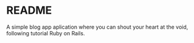 # README

A simple blog app aplication where you can shout your heart at the void, following tutorial Ruby on Rails.
